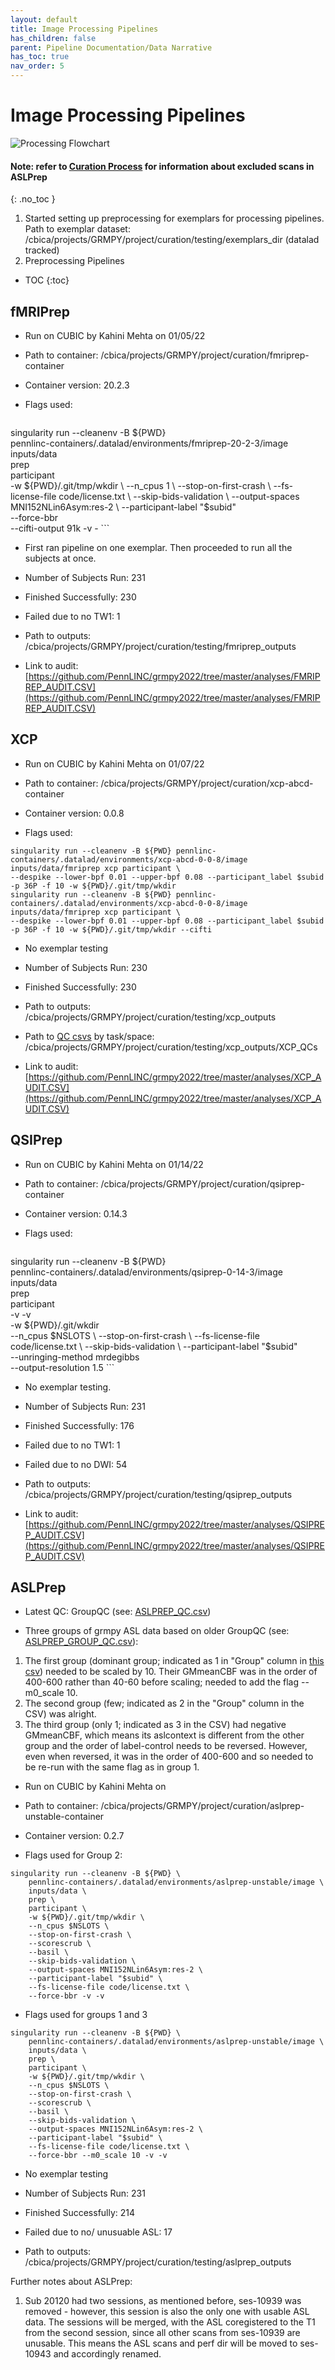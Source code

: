 ```yaml
---
layout: default
title: Image Processing Pipelines
has_children: false
parent: Pipeline Documentation/Data Narrative
has_toc: true 
nav_order: 5
---
```


# Image Processing Pipelines
<img src="/grmpy2022/assets/images/grmpyflowchart.png" alt="Processing Flowchart"> 

#### Note: refer to [Curation Process](https://pennlinc.github.io/grmpy2022/analyses/CurationProcess/) for information about excluded scans in ASLPrep

{: .no_toc }
1. Started setting up preprocessing for exemplars for processing pipelines. Path to exemplar dataset: /cbica/projects/GRMPY/project/curation/testing/exemplars_dir (datalad tracked)
2. Preprocessing Pipelines 

* TOC
{:toc}

## fMRIPrep 

- Run on CUBIC by Kahini Mehta on 01/05/22

- Path to container: /cbica/projects/GRMPY/project/curation/fmriprep-container

- Container version: 20.2.3

- Flags used: 

    ```
singularity run --cleanenv -B ${PWD} \
    pennlinc-containers/.datalad/environments/fmriprep-20-2-3/image \
    inputs/data \
    prep \
    participant \
    -w ${PWD}/.git/tmp/wkdir \
    --n_cpus 1 \
    --stop-on-first-crash \
    --fs-license-file code/license.txt \
    --skip-bids-validation \
    --output-spaces MNI152NLin6Asym:res-2 \
    --participant-label "$subid" \
    --force-bbr \
    --cifti-output 91k -v -
    ```

- First ran  pipeline on one exemplar. Then proceeded to run all the subjects at once. 

- Number of Subjects Run: 231

- Finished Successfully: 230

- Failed due to no TW1: 1

- Path to outputs: /cbica/projects/GRMPY/project/curation/testing/fmriprep_outputs

- Link to audit: [https://github.com/PennLINC/grmpy2022/tree/master/analyses/FMRIPREP_AUDIT.CSV](https://github.com/PennLINC/grmpy2022/tree/master/analyses/FMRIPREP_AUDIT.CSV)



## XCP 

- Run on CUBIC by Kahini Mehta on 01/07/22

- Path to container: /cbica/projects/GRMPY/project/curation/xcp-abcd-container

- Container version: 0.0.8 

- Flags used: 

``` 
singularity run --cleanenv -B ${PWD} pennlinc-containers/.datalad/environments/xcp-abcd-0-0-8/image inputs/data/fmriprep xcp participant \
--despike --lower-bpf 0.01 --upper-bpf 0.08 --participant_label $subid -p 36P -f 10 -w ${PWD}/.git/tmp/wkdir
singularity run --cleanenv -B ${PWD} pennlinc-containers/.datalad/environments/xcp-abcd-0-0-8/image inputs/data/fmriprep xcp participant \
--despike --lower-bpf 0.01 --upper-bpf 0.08 --participant_label $subid -p 36P -f 10 -w ${PWD}/.git/tmp/wkdir --cifti 
```

- No exemplar testing

- Number of Subjects Run: 230

- Finished Successfully: 230

- Path to outputs: /cbica/projects/GRMPY/project/curation/testing/xcp_outputs

- Path to [QC csvs](https://github.com/PennLINC/grmpy2022/tree/master/analyses/XCP_QC) by task/space: /cbica/projects/GRMPY/project/curation/testing/xcp_outputs/XCP_QCs

- Link to audit: [https://github.com/PennLINC/grmpy2022/tree/master/analyses/XCP_AUDIT.CSV](https://github.com/PennLINC/grmpy2022/tree/master/analyses/XCP_AUDIT.CSV)


##  QSIPrep 

- Run on CUBIC by Kahini Mehta on 01/14/22

- Path to container: /cbica/projects/GRMPY/project/curation/qsiprep-container

- Container version: 0.14.3

- Flags used: 

  ```
singularity run --cleanenv -B ${PWD} \
    pennlinc-containers/.datalad/environments/qsiprep-0-14-3/image \
    inputs/data \
    prep \
    participant \
    -v -v \
    -w ${PWD}/.git/wkdir \
    --n_cpus $NSLOTS \
    --stop-on-first-crash \
    --fs-license-file code/license.txt \
    --skip-bids-validation \
    --participant-label "$subid" \
    --unringing-method mrdegibbs \
    --output-resolution 1.5
    ```

- No exemplar testing.

- Number of Subjects Run: 231

- Finished Successfully: 176

- Failed due to no TW1: 1

- Failed due to no DWI: 54

- Path to outputs: /cbica/projects/GRMPY/project/curation/testing/qsiprep_outputs

- Link to audit: [https://github.com/PennLINC/grmpy2022/tree/master/analyses/QSIPREP_AUDIT.CSV](https://github.com/PennLINC/grmpy2022/tree/master/analyses/QSIPREP_AUDIT.CSV)

## ASLPrep 
- Latest QC: GroupQC (see: [ASLPREP_QC.csv](https://github.com/PennLINC/grmpy2022/blob/master/analyses/ASLPREP_QC.csv))

- Three groups of grmpy ASL data based on older GroupQC (see: [ASLPREP_GROUP_QC.csv](https://github.com/PennLINC/grmpy2022/blob/master/analyses/ASLPREP_GROUP_QC.csv)):

1. The first group (dominant group; indicated as 1 in "Group" column in [this csv](https://github.com/PennLINC/grmpy2022/blob/master/analyses/ASL_Groups.csv)) needed to be scaled by 10. Their GMmeanCBF was in the order of 400-600 rather than 40-60 before scaling; needed to add the flag --m0_scale 10.
2. The second group (few; indicated as 2 in the "Group" column in the CSV) was alright.
3. The third group (only 1; indicated as 3 in the CSV) had negative GMmeanCBF, which means its aslcontext is different from the other group and the order of label-control needs to be reversed. However, even when reversed, it was in the order of 400-600 and so needed to be re-run with the same flag as in group 1. 

- Run on CUBIC by Kahini Mehta on 

- Path to container: /cbica/projects/GRMPY/project/curation/aslprep-unstable-container

- Container version: 0.2.7

- Flags used for Group 2: 

``` 
singularity run --cleanenv -B ${PWD} \
    pennlinc-containers/.datalad/environments/aslprep-unstable/image \
    inputs/data \
    prep \
    participant \
    -w ${PWD}/.git/tmp/wkdir \
    --n_cpus $NSLOTS \
    --stop-on-first-crash \
    --scorescrub \
    --basil \
    --skip-bids-validation \
    --output-spaces MNI152NLin6Asym:res-2 \
    --participant-label "$subid" \
    --fs-license-file code/license.txt \
    --force-bbr -v -v 
```
- Flags used for groups 1 and 3 

``` 
singularity run --cleanenv -B ${PWD} \
    pennlinc-containers/.datalad/environments/aslprep-unstable/image \
    inputs/data \
    prep \
    participant \
    -w ${PWD}/.git/tmp/wkdir \
    --n_cpus $NSLOTS \
    --stop-on-first-crash \
    --scorescrub \
    --basil \
    --skip-bids-validation \
    --output-spaces MNI152NLin6Asym:res-2 \
    --participant-label "$subid" \
    --fs-license-file code/license.txt \
    --force-bbr --m0_scale 10 -v -v 
```
- No exemplar testing

- Number of Subjects Run: 231

- Finished Successfully: 214

- Failed due to no/ unusuable ASL: 17

- Path to outputs: /cbica/projects/GRMPY/project/curation/testing/aslprep_outputs

Further notes about ASLPrep:

1. Sub 20120 had two sessions, as mentioned before, ses-10939 was removed - however, this session is also the only one with usable ASL data. The sessions will be merged, with the ASL coregistered to the T1 from the second session, since all other scans from ses-10939 are unusable. This means the ASL scans and perf dir will be moved to ses-10943 and accordingly renamed. 

